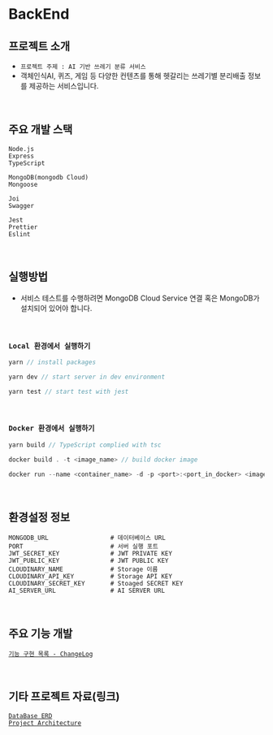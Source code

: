 # BackEnd

## 프로젝트 소개

-   `프로젝트 주제 : AI 기반 쓰레기 분류 서비스`<br/>
-   객체인식AI, 퀴즈, 게임 등 다양한 컨텐츠를 통해 헷갈리는 쓰레기별 분리배출 정보를 제공하는 서비스입니다.

<br/>

## 주요 개발 스택

```
Node.js
Express
TypeScript

MongoDB(mongodb Cloud)
Mongoose

Joi
Swagger

Jest
Prettier
Eslint
```

<br/>

## 실행방법

-   서비스 테스트를 수행하려면 MongoDB Cloud Service 연결 혹은 MongoDB가 설치되어 있어야 합니다.

<br/>

### `Local 환경에서 실행하기`

```ts
yarn // install packages

yarn dev // start server in dev environment

yarn test // start test with jest
```

<br/>

### `Docker 환경에서 실행하기`

```ts
yarn build // TypeScript complied with tsc

docker build . -t <image_name> // build docker image

docker run --name <container_name> -d -p <port>:<port_in_docker> <image_name> // run docker container with docker image
```

<br/>

## 환경설정 정보

```
MONGODB_URL                 # 데이터베이스 URL
PORT                        # 서버 실행 포트
JWT_SECRET_KEY              # JWT PRIVATE KEY
JWT_PUBLIC_KEY              # JWT PUBLIC KEY
CLOUDINARY_NAME             # Storage 이름
CLOUDINARY_API_KEY          # Storage API KEY
CLOUDINARY_SECRET_KEY       # Stoaged SECRET KEY
AI_SERVER_URL               # AI SERVER URL
```

<br/>

## 주요 기능 개발

[`기능 구현 목록 - ChangeLog`](https://kdt-gitlab.elice.io/ai_track/class_04/ai_project/team10/back/-/wikis/ChangeLog)

<br/>

## 기타 프로젝트 자료(링크)

[`DataBase ERD`](https://kdt-gitlab.elice.io/ai_track/class_04/ai_project/team10/back/-/wikis/ERD-Image) <br/>
[`Project Architecture`](https://kdt-gitlab.elice.io/ai_track/class_04/ai_project/team10/back/-/wikis/Project-Architecture)
